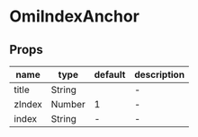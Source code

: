 # OmiIndexAnchor

## Props

| name   | type   | default | description |
| ------ | ------ | ------- | ----------- |
| title  | String |         | -           |
| zIndex | Number | 1       | -           |
| index  | String | -       | -           |
